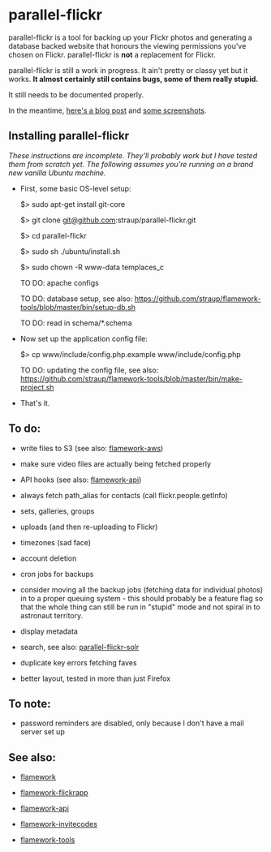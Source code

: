 parallel-flickr
==
  
parallel-flickr is a tool for backing up your Flickr photos and generating a database backed website that honours the viewing permissions you've chosen on Flickr. parallel-flickr is **not** a replacement for Flickr.

parallel-flickr is still a work in progress. It ain't pretty or classy yet but it works. **It almost certainly still contains bugs, some of them really stupid.**

It still needs to be documented properly.

In the meantime, [here's a blog post](http://www.aaronland.info/weblog/2011/10/14/pixelspace/#parallel-flickr) and [some screenshots](http://www.flickr.com/photos/straup/tags/parallelflickr/).

Installing parallel-flickr
--

_These instructions are incomplete. They'll probably work but I have tested them from scratch yet. The following assumes you're running on a brand new vanilla Ubuntu machine._

* First, some basic OS-level setup:

	$> sudo apt-get install git-core

	$> git clone git@github.com:straup/parallel-flickr.git

	$> cd parallel-flickr

	$> sudo sh ./ubuntu/install.sh

	$> sudo chown -R www-data templaces_c

	TO DO: apache configs

	TO DO: database setup, see also: https://github.com/straup/flamework-tools/blob/master/bin/setup-db.sh

	TO DO: read in schema/*.schema

* Now set up the application config file:

	$> cp www/include/config.php.example www/include/config.php

	TO DO: updating the config file, see also: https://github.com/straup/flamework-tools/blob/master/bin/make-project.sh 

* That's it.

To do:
--

* write files to S3 (see also: [flamework-aws](https://github.com/straup/flamework-aws))

* make sure video files are actually being fetched properly

* API hooks (see also: [flamework-api](https://github.com/straup/flamework-api))

* always fetch path_alias for contacts (call flickr.people.getInfo)

* sets, galleries, groups

* uploads (and then re-uploading to Flickr)

* timezones (sad face)

* account deletion

* cron jobs for backups

* consider moving all the backup jobs (fetching data for individual photos) in to a proper queuing system - this should probably be a feature flag so that the whole thing can still be run in "stupid" mode and not spiral in to astronaut territory.

* display metadata

* search, see also: [parallel-flickr-solr](https://github.com/straup/parallel-flickr-solr)

* duplicate key errors fetching faves

* better layout, tested in more than just Firefox

To note:
--

* password reminders are disabled, only because I don't have a mail server set up

See also:
--

* [flamework](https://github.com/straup/flamework)

* [flamework-flickrapp](https://github.com/straup/flamework-flickrapp)

* [flamework-api](https://github.com/straup/flamework-api)

* [flamework-invitecodes](https://github.com/straup/flamework-invitecodes)

* [flamework-tools](https://github.com/straup/flamework-tools)
